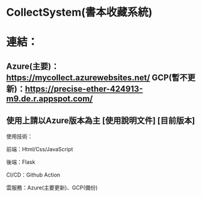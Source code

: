 CollectSystem(書本收藏系統)
==================================================
連結：
==================================================
Azure(主要)：https://mycollect.azurewebsites.net/
GCP(暫不更新)：https://precise-ether-424913-m9.de.r.appspot.com/
----------------------------------------------
使用上請以Azure版本為主
[使用說明文件]
[目前版本]
-----------------------------------------------
使用技術：

前端：Html/Css/JavaScript

後端：Flask

CI/CD：Github Action

雲服務：Azure(主要更新)、GCP(備份)
